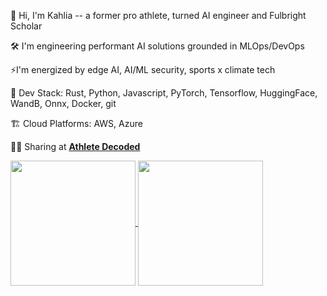 🦄 Hi, I'm Kahlia -- a former pro athlete, turned AI engineer and Fulbright Scholar

🛠️ I'm engineering performant AI solutions grounded in MLOps/DevOps

⚡I'm energized by edge AI, AI/ML security, sports x climate tech

🥞 Dev Stack: Rust, Python, Javascript, PyTorch, Tensorflow, HuggingFace, WandB, Onnx, Docker, git

🏗️ Cloud Platforms: AWS, Azure

👩‍💻 Sharing at **[Athlete Decoded](https://athletedecoded.com/)**

<a href="#">
<img height="200px" align="center" src="https://github-readme-stats.vercel.app/api?username=athletedecoded&count_private=true&show_icons=true&theme=react&hide_rank=true" />
</a>
<a href="#">
<img height="200px" align="center" src="https://github-readme-stats.vercel.app/api/top-langs/?username=athletedecoded&layout=donut&theme=react&hide=HTML,SCSS,jupyter%20notebook&size_weight=0&count_weight=1" />
</a>
